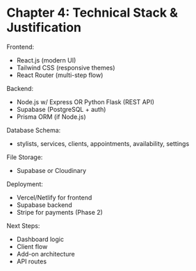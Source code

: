 # Chapter 4: Technical Stack & Justification

Frontend:
- React.js (modern UI)
- Tailwind CSS (responsive themes)
- React Router (multi-step flow)

Backend:
- Node.js w/ Express OR Python Flask (REST API)
- Supabase (PostgreSQL + auth)
- Prisma ORM (if Node.js)

Database Schema:
- stylists, services, clients, appointments, availability, settings

File Storage:
- Supabase or Cloudinary

Deployment:
- Vercel/Netlify for frontend
- Supabase backend
- Stripe for payments (Phase 2)

Next Steps:
- Dashboard logic
- Client flow
- Add-on architecture
- API routes